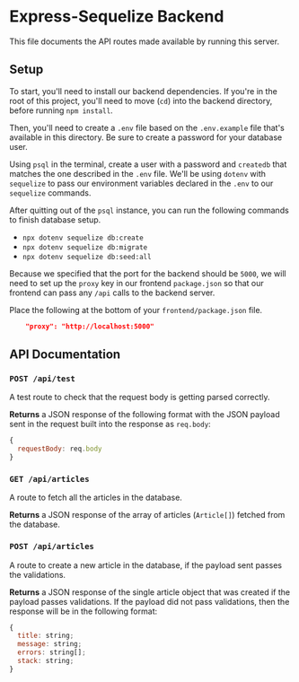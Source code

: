 # Express-Sequelize Backend

This file documents the API routes made available by running this server.

## Setup

To start, you'll need to install our backend dependencies. If you're in the root
of this project, you'll need to move (`cd`) into the backend directory, before
running `npm install`.

Then, you'll need to create a `.env` file based on the `.env.example` file
that's available in this directory. Be sure to create a password for your
database user.

Using `psql` in the terminal, create a user with a password and `createdb` that
matches the one described in the `.env` file. We'll be using `dotenv` with
`sequelize` to pass our environment variables declared in the `.env` to our
`sequelize` commands.

After quitting out of the `psql` instance, you can run the following commands to
finish database setup.

* `npx dotenv sequelize db:create`
* `npx dotenv sequelize db:migrate`
* `npx dotenv sequelize db:seed:all`

Because we specified that the port for the backend should be `5000`, we will
need to set up the `proxy` key in our frontend `package.json` so that our
frontend can pass any `/api` calls to the backend server.

Place the following at the bottom of your `frontend/package.json` file.

```json
    "proxy": "http://localhost:5000"
```

## API Documentation

### `POST /api/test`

A test route to check that the request body is getting parsed correctly.

**Returns** a JSON response of the following format with the JSON payload sent
in the request built into the response as `req.body`:

```javascript
{
  requestBody: req.body
}
```

### `GET /api/articles`

A route to fetch all the articles in the database.

**Returns** a JSON response of the array of articles (`Article[]`) fetched from the database.

### `POST /api/articles`

A route to create a new article in the database, if the payload sent passes
the validations.

**Returns** a JSON response of the single article object that was created if the
payload passes validations. If the payload did not pass validations, then the
response will be in the following format:

```javascript
{
  title: string;
  message: string;
  errors: string[];
  stack: string;
}
```
